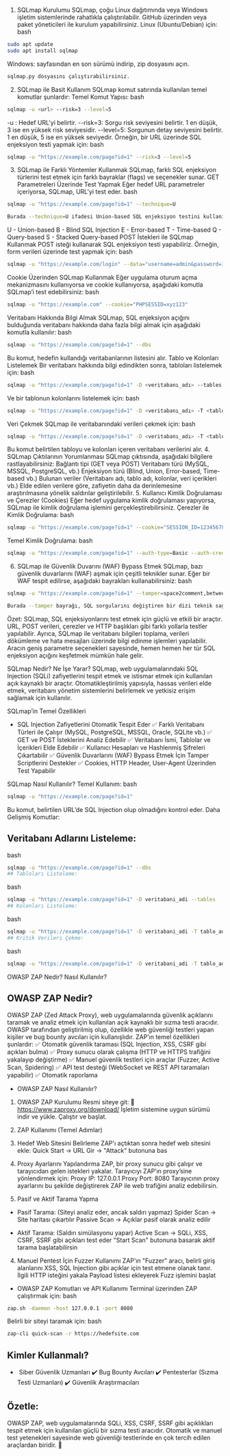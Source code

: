 1. SQLmap Kurulumu
SQLmap, çoğu Linux dağıtımında veya Windows işletim sistemlerinde rahatlıkla çalıştırılabilir. GitHub üzerinden veya paket yöneticileri ile kurulum yapabilirsiniz.
Linux (Ubuntu/Debian) için:
bash
```bash
sudo apt update
sudo apt install sqlmap
```
Windows:
sayfasından en son sürümü indirip, zip dosyasını açın.
```bash
sqlmap.py dosyasını çalıştırabilirsiniz.
```
2. SQLmap ile Basit Kullanım
SQLmap komut satırında kullanılan temel komutlar şunlardır:
Temel Komut Yapısı:
bash
```bash
sqlmap -u <url> --risk=3 --level=5
```
-u <url>: Hedef URL'yi belirtir.
--risk=3: Sorgu risk seviyesini belirtir. 1 en düşük, 3 ise en yüksek risk seviyesidir.
--level=5: Sorgunun detay seviyesini belirtir. 1 en düşük, 5 ise en yüksek seviyedir.
Örneğin, bir URL üzerinde SQL enjeksiyon testi yapmak için:
bash
```bash
sqlmap -u "https://example.com/page?id=1" --risk=3 --level=5
```

3. SQLmap ile Farklı Yöntemler Kullanmak
SQLmap, farklı SQL enjeksiyon türlerini test etmek için farklı bayraklar (flags) ve seçenekler sunar.
GET Parametreleri Üzerinde Test Yapmak
Eğer hedef URL parametreler içeriyorsa, SQLmap, URL'yi test eder.
bash
```bash
sqlmap -u "https://example.com/page?id=1" --technique=U
```

```bash
Burada --technique=U ifadesi Union-based SQL enjeksiyon testini kullanır. Farklı enjeksiyon türleri için aşağıdaki teknik bayrakları kullanabilirsiniz:
```
U - Union-based
B - Blind SQL Injection
E - Error-based
T - Time-based
Q - Query-based
S - Stacked Query-based
POST İstekleri ile SQLmap Kullanmak
POST isteği kullanarak SQL enjeksiyon testi yapabiliriz. Örneğin, form verileri üzerinde test yapmak için:
bash
```bash
sqlmap -u "https://example.com/login" --data="username=admin&password=1234"
```

Cookie Üzerinden SQLmap Kullanmak
Eğer uygulama oturum açma mekanizmasını kullanıyorsa ve cookie kullanıyorsa, aşağıdaki komutla SQLmap’i test edebilirsiniz:
bash
```bash
sqlmap -u "https://example.com" --cookie="PHPSESSID=xyz123"
```

Veritabanı Hakkında Bilgi Almak
SQLmap, SQL enjeksiyon açığını bulduğunda veritabanı hakkında daha fazla bilgi almak için aşağıdaki komutla kullanılır:
bash
```bash
sqlmap -u "https://example.com/page?id=1" --dbs
```

Bu komut, hedefin kullandığı veritabanlarının listesini alır.
Tablo ve Kolonları Listelemek
Bir veritabanı hakkında bilgi edindikten sonra, tabloları listelemek için:
bash
```bash
sqlmap -u "https://example.com/page?id=1" -D <veritabanı_adı> --tables
```

Ve bir tablonun kolonlarını listelemek için:
bash
```bash
sqlmap -u "https://example.com/page?id=1" -D <veritabanı_adı> -T <tablo_adı> --columns
```

Veri Çekmek
SQLmap ile veritabanındaki verileri çekmek için:
bash
```bash
sqlmap -u "https://example.com/page?id=1" -D <veritabanı_adı> -T <tablo_adı> -C <kolon_adı> --dump
```

Bu komut belirtilen tabloyu ve kolonları içeren veritabanı verilerini alır.
4. SQLmap Çıktılarının Yorumlanması
SQLmap çıktısında, aşağıdaki bilgilere rastlayabilirsiniz:
Bağlantı tipi (GET veya POST)
Veritabanı türü (MySQL, MSSQL, PostgreSQL, vb.)
Enjeksiyon türü (Blind, Union, Error-based, Time-based vb.)
Bulunan veriler (Veritabanı adı, tablo adı, kolonlar, veri içerikleri vb.)
Elde edilen verilere göre, zafiyetin daha da derinlemesine araştırılmasına yönelik saldırılar geliştirilebilir.
5. Kullanıcı Kimlik Doğrulaması ve Çerezler (Cookies)
Eğer hedef uygulama kimlik doğrulaması yapıyorsa, SQLmap ile kimlik doğrulama işlemini gerçekleştirebilirsiniz.
Çerezler ile Kimlik Doğrulama:
bash
```bash
sqlmap -u "https://example.com/page?id=1" --cookie="SESSION_ID=123456789"
```

Temel Kimlik Doğrulama:
bash
```bash
sqlmap -u "https://example.com/page?id=1" --auth-type=Basic --auth-cred="user:password"
```

6. SQLmap ile Güvenlik Duvarını (WAF) Bypass Etmek
SQLmap, bazı güvenlik duvarlarını (WAF) aşmak için çeşitli teknikler sunar. Eğer bir WAF tespit edilirse, aşağıdaki bayrakları kullanabilirsiniz:
bash
```bash
sqlmap -u "https://example.com/page?id=1" --tamper=space2comment,between
```

```bash
Burada --tamper bayrağı, SQL sorgularını değiştiren bir dizi teknik sağlar.
```

Özet:
SQLmap, SQL enjeksiyonlarını test etmek için güçlü ve etkili bir araçtır. URL, POST verileri, çerezler ve HTTP başlıkları gibi farklı yollarla testler yapılabilir. Ayrıca, SQLmap ile veritabanı bilgileri toplama, verileri dökümleme ve hata mesajları üzerinde bilgi edinme işlemleri yapılabilir. Aracın geniş parametre seçenekleri sayesinde, hemen hemen her tür SQL enjeksiyon açığını keşfetmek mümkün hale gelir.



SQLmap Nedir? Ne İşe Yarar?
SQLmap, web uygulamalarındaki SQL Injection (SQLi) zafiyetlerini tespit etmek ve istismar etmek için kullanılan açık kaynaklı bir araçtır. Otomatikleştirilmiş yapısıyla, hassas verileri elde etmek, veritabanı yönetim sistemlerini belirlemek ve yetkisiz erişim sağlamak için kullanılır.

SQLmap’in Temel Özellikleri
- SQL Injection Zafiyetlerini Otomatik Tespit Eder
✅ Farklı Veritabanı Türleri ile Çalışır (MySQL, PostgreSQL, MSSQL, Oracle, SQLite vb.)
✅ GET ve POST İsteklerini Analiz Edebilir
✅ Veritabanı İsmi, Tablolar ve İçerikleri Elde Edebilir
✅ Kullanıcı Hesapları ve Hashlenmiş Şifreleri Çıkartabilir
✅ Güvenlik Duvarlarını (WAF) Bypass Etmek İçin Tamper Scriptlerini Destekler
✅ Cookies, HTTP Header, User-Agent Üzerinden Test Yapabilir

SQLmap Nasıl Kullanılır?
Temel Kullanım:
bash
```bash
sqlmap -u "https://example.com/page?id=1"
```
Bu komut, belirtilen URL’de SQL Injection olup olmadığını kontrol eder.
Daha Gelişmiş Komutlar:
## Veritabanı Adlarını Listeleme:
bash
```bash
sqlmap -u "https://example.com/page?id=1" --dbs
## Tabloları Listeleme:
```
bash
```bash
sqlmap -u "https://example.com/page?id=1" -D veritabani_adi --tables
## Kolonları Listeleme:
```
bash
```bash
sqlmap -u "https://example.com/page?id=1" -D veritabani_adi -T tablo_adi --columns
## Kritik Verileri Çekme:
```
bash
```bash
sqlmap -u "https://example.com/page?id=1" -D veritabani_adi -T tablo_adi -C kolon_adi --dump
```


OWASP ZAP Nedir? Nasıl Kullanılır?
## OWASP ZAP Nedir?
OWASP ZAP (Zed Attack Proxy), web uygulamalarında güvenlik açıklarını taramak ve analiz etmek için kullanılan açık kaynaklı bir sızma testi aracıdır. OWASP tarafından geliştirilmiş olup, özellikle web güvenliği testleri yapan kişiler ve bug bounty avcıları için kullanışlıdır.
ZAP’ın temel özellikleri şunlardır:
✅ Otomatik güvenlik taraması (SQL Injection, XSS, CSRF gibi açıkları bulma)
✅ Proxy sunucu olarak çalışma (HTTP ve HTTPS trafiğini yakalayıp değiştirme)
✅ Manuel güvenlik testleri için araçlar (Fuzzer, Active Scan, Spidering)
✅ API test desteği (WebSocket ve REST API taramaları yapabilir)
✅ Otomatik raporlama

- OWASP ZAP Nasıl Kullanılır?
1. OWASP ZAP Kurulumu
Resmi siteye git: 🔗 https://www.zaproxy.org/download/
İşletim sistemine uygun sürümü indir ve yükle.
Çalıştır ve başlat.

2. ZAP Kullanımı (Temel Adımlar)
1. Hedef Web Sitesini Belirleme
ZAP'ı açtıktan sonra hedef web sitesini ekle:
Quick Start → URL Gir → "Attack" butonuna bas

2. Proxy Ayarlarını Yapılandırma
ZAP, bir proxy sunucu gibi çalışır ve tarayıcıdan gelen istekleri yakalar.
Tarayıcıyı ZAP’ın proxy’sine yönlendirmek için:
Proxy IP: 127.0.0.1
Proxy Port: 8080
Tarayıcının proxy ayarlarını bu şekilde değiştirerek ZAP ile web trafiğini analiz edebilirsin.

3. Pasif ve Aktif Tarama Yapma
- Pasif Tarama: (Siteyi analiz eder, ancak saldırı yapmaz)
Spider Scan → Site haritası çıkartılır
Passive Scan → Açıklar pasif olarak analiz edilir

- Aktif Tarama: (Saldırı simülasyonu yapar)
Active Scan → SQLi, XSS, CSRF, SSRF gibi açıkları test eder
"Start Scan" butonuna basarak aktif tarama başlatabilirsin

4. Manuel Pentest İçin Fuzzer Kullanımı
ZAP’ın "Fuzzer" aracı, belirli giriş alanlarını XSS, SQL Injection gibi açıklar için test etmene olanak tanır.
İlgili HTTP isteğini yakala
Payload listesi ekleyerek Fuzz işlemini başlat

- OWASP ZAP Komutları ve API Kullanımı
Terminal üzerinden ZAP çalıştırmak için:
bash
```bash
zap.sh -daemon -host 127.0.0.1 -port 8080
```
Belirli bir siteyi taramak için:
bash
```bash
zap-cli quick-scan -r https://hedefsite.com
```

## Kimler Kullanmalı?
- ️ Siber Güvenlik Uzmanları
✔️ Bug Bounty Avcıları
✔️ Pentesterlar (Sızma Testi Uzmanları)
✔️ Güvenlik Araştırmacıları

## Özetle:
OWASP ZAP, web uygulamalarında SQLi, XSS, CSRF, SSRF gibi açıklıkları tespit etmek için kullanılan güçlü bir sızma testi aracıdır. Otomatik ve manuel test yetenekleri sayesinde web güvenliği testlerinde en çok tercih edilen araçlardan biridir. 🚀

